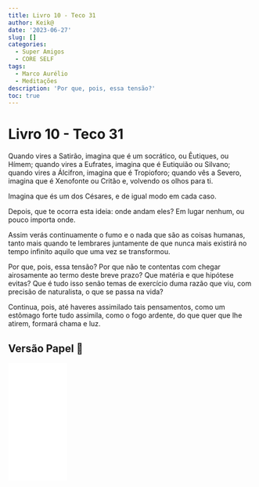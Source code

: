 ```yaml
---
title: Livro 10 - Teco 31
author: Keik@
date: '2023-06-27'
slug: []
categories:
  - Super Amigos
  - CORE SELF
tags:
  - Marco Aurélio
  - Meditações
description: 'Por que, pois, essa tensão?'
toc: true
---
```


# Livro 10 - Teco 31

Quando vires a Satirão, imagina que é um socrático, ou Êutiques, ou Hímem; quando vires a Eufrates, imagina que é Eutiquião ou Silvano; quando vires a Álcifron, imagina que é Tropioforo; quando vês a Severo, imagina que é Xenofonte ou Critão e, volvendo os olhos para ti. 

Imagina que és um dos Césares, e de igual modo em cada caso. 

Depois, que te ocorra esta ideia: onde andam eles? Em lugar nenhum, ou pouco importa onde. 

Assim verás continuamente o fumo e o nada que são as coisas humanas, tanto mais quando te lembrares juntamente de que nunca mais existirá no tempo infinito aquilo que uma vez se transformou. 

Por que, pois, essa tensão? Por que não te contentas com chegar airosamente ao termo deste breve prazo? Que matéria e que hipótese evitas? Que é tudo isso senão temas de exercício duma razão que viu, com precisão de naturalista, o que se passa na vida? 

Continua, pois, até haveres assimilado tais pensamentos, como um estômago forte tudo assimila, como o fogo ardente, do que quer que lhe atirem, formará chama e luz.

## Versão Papel :book:
<iframe style="width:120px;height:240px;" marginwidth="0" marginheight="0" scrolling="no" frameborder="0" src="//ws-na.amazon-adsystem.com/widgets/q?ServiceVersion=20070822&OneJS=1&Operation=GetAdHtml&MarketPlace=BR&source=ss&ref=as_ss_li_til&ad_type=product_link&tracking_id=mundodekeika-20&language=pt_BR&marketplace=amazon&region=BR&placement=B092FVY4BB&asins=B092FVY4BB&linkId=37c5ec14221f61f811029aa88b520891&show_border=true&link_opens_in_new_window=true"></iframe>